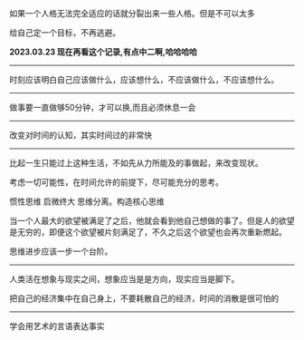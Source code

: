 如果一个人格无法完全适应的话就分裂出来一些人格。但是不可以太多

给自己定一个目标，不再逃避。

**2023.03.23 现在再看这个记录,有点中二啊,哈哈哈哈**
___
时刻应该明白自己应该做什么，应该想什么，不应该做什么，不应该想什么。
___
做事要一直做够50分钟，才可以换,而且必须休息一会
___
改变对时间的认知，其实时间过的非常快
___
比起一生只能过上这种生活，不如先从力所能及的事做起，来改变现状。

考虑一切可能性，在时间允许的前提下，尽可能充分的思考。

惯性思维 启微终大 思维分离。构造核心思维

当一个人最大的欲望被满足了之后，他就会看到他自己想做的事了。但是人的欲望是无穷的，即便这个欲望被片刻满足了，不久之后这个欲望也会再次重新燃起。

思维进步应该一步一个台阶。
___
人类活在想象与现实之间，想象应当是是方向，现实应当是脚下。

把自己的经济集中在自己身上，不要耗散自己的经济，时间的消散是很可怕的
___
学会用艺术的言语表达事实